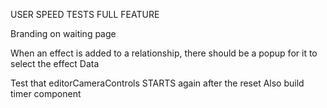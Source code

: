 USER SPEED TESTS FULL FEATURE

Branding on waiting page

When an effect is added to a relationship, there should be a popup for it to select the effect Data

Test that editorCameraControls STARTS again after the reset
Also build timer component